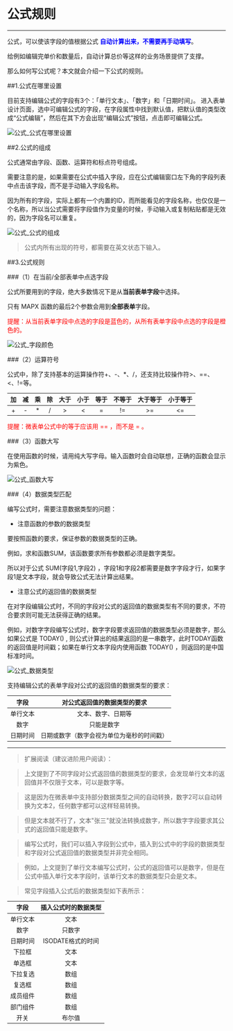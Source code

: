# 公式规则
***
公式，可以使该字段的值根据公式<font color="blue"> **自动计算出来，不需要再手动填写**</font>。

给例如编辑完单价和数量后，自动计算总价等这样的业务场景提供了支撑。

那么如何写公式呢？本文就会介绍一下公式的规则。

##1.公式在哪里设置   

目前支持编辑公式的字段有3个：「单行文本」、「数字」和「日期时间」。
进入表单设计页面，选中可编辑公式的字段，在字段属性中找到默认值，把默认值的类型改成“公式编辑”，然后在其下方会出现“编辑公式”按钮，点击即可编辑公式。

![公式_公式在哪里设置][公式_公式在哪里设置]




##2.公式的组成   

公式通常由字段、函数、运算符和标点符号组成。

需要注意的是，如果需要在公式中插入字段，应在公式编辑窗口左下角的字段列表中点击该字段，而不是手动输入字段名称。

因为所有的字段，实际上都有一个内置的ID，而所能看见的字段名称，也仅仅是一个名称，所以当公式需要将字段值作为变量的时候，手动输入或复制粘贴都是无效的，因为字段名可以重复。

![公式_公式的组成][公式_公式的组成]
>公式内所有出现的符号，都需要在英文状态下输入。

##3.公式规则   

###（1）在当前/全部表单中点选字段   

公式所要用到的字段，绝大多数情况下是从**当前表单字段**中选择。

只有 MAPX 函数的最后2个参数会用到**全部表单**字段。

<font color="red">提醒：从当前表单字段中点选的字段是蓝色的，从所有表单字段中点选的字段是橙色的。</font>

![公式_字段颜色][公式_字段颜色]

###（2）运算符号   

公式中，除了支持基本的运算操作符+、-、\*、/，还支持比较操作符>、==、<、!=等。


加| 减  | 乘 | 除| 大于| 小于|等于|不等于|大于等于|小于等于
:--:|:--:|:--:|:--:|:--:|:--:|:--:|:--: |:--: | :--:
 +  |  - |  * |  / |  > | <  | =  | !=  |  >= |  <=


<font color="red">提醒：微表单公式中的等于应该用 == ，而不是 = 。</font>


###（3）函数大写   

在使用函数的时候，请用纯大写字母。输入函数时会自动联想，正确的函数会显示为紫色。

![公式_函数大写][公式_函数大写]

###（4）数据类型匹配   

编写公式时，需要注意数据类型的问题：

* 注意函数的参数的数据类型

要按照函数的要求，保证参数的数据类型的正确。

例如，求和函数SUM，该函数要求所有参数都必须是数字类型。

所以对于公式 SUM(字段1,字段2) ，字段1和字段2都需要是数字字段才行，如果字段1是文本字段，就会导致公式无法计算出结果。

* 注意公式的返回值的数据类型

在对字段编辑公式时，不同的字段对公式的返回值的数据类型有不同的要求，不符合要求则可能无法获得正确的结果。

例如，对数字字段编写公式时，数字字段要求返回值的数据类型必须是数字，那么如果公式是 TODAY() , 则公式计算出的结果返回的是一串数字，此时TODAY函数的返回值是时间戳；如果在单行文本字段内使用函数 TODAY() ，则返回的是中国标准时间。

![公式_数据类型][公式_数据类型]

支持编辑公式的表单字段对公式的返回值的数据类型的要求：

字段    |对公式返回值的数据类型的要求
:-:    |:-:
单行文本|文本、数字、日期等
数字   |只能是数字
日期时间|日期或数字（数字会视为单位为毫秒的时间戳）        

***



>扩展阅读（建议进阶用户阅读）：

>上文提到了不同字段对公式返回值的数据类型的要求，会发现单行文本的返回值并不仅限于文本，可以是数字等。

>这是因为在微表单中支持部分数据类型之间的自动转换，数字2可以自动转换为文本2，任何数字都可以这样轻易转换。

>但是文本就不行了，文本"张三"就没法转换成数字，所以数字字段要求其公式的返回值只能是数字。

>编写公式时，我们可以插入字段到公式中，插入到公式中的字段的数据类型和字段对公式返回值的数据类型并非完全相同。

>例如，上文提到了单行文本编写公式时，公式的返回值可以是数字，但是在公式中插入单行文本字段时，该单行文本的数据类型只会是文本。

>常见字段插入公式后的数据类型如下表所示：

字段    |插入公式时的数据类型
:-:    |:-:
单行文本|文本
数字   |只数字
日期时间|ISODATE格式的时间
下拉框  |文本
单选框  |文本
下拉复选|数组
复选框  |数组
成员组件|数组
部门组件|数组
开关    |布尔值



[公式_公式在哪里设置]:..\..\assets\公式\公式_公式在哪里设置.gif
[公式_公式的组成]:..\..\assets\公式\公式_公式的组成.png
[公式_字段颜色]:..\..\assets\公式\公式_字段颜色.png
[公式_函数大写]:..\..\assets\公式\公式_函数大写.png
[公式_数据类型]:..\..\assets\公式\公式_数据类型.png
